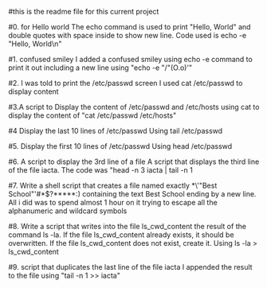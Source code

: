 #this is the readme file for this current project

#0. for Hello world
The echo command is used to print "Hello, World" and double quotes with space inside to show new line. Code used is echo -e "Hello, World\n"

#1. confused smiley
I added a confused smiley using echo -e command to print it out including a new line using "echo -e "/"(O.o)'"

#2. I was told to print the /etc/passwd screen
I used cat /etc/passwd to display content

#3.A script to Display the content of /etc/passwd and /etc/hosts
using cat to display the content of "cat /etc/passwd /etc/hosts" 

#4 Display the last 10 lines of /etc/passwd
Using tail /etc/passwd

#5. Display the first 10 lines of /etc/passwd
Using head /etc/passwd  

#6. A script to display the 3rd line of a file
A script that displays the third line of the file iacta.
The code was "head -n 3 iacta | tail -n 1

#7. Write a shell script that creates a file named exactly \*\\'"Best School"\'\#\*$\?\*\*\*\*\*:) containing the text Best School ending by a new line.
All i did was to spend almost 1 hour on it trying to escape all the alphanumeric and wildcard symbols

#8. Write a script that writes into the file ls_cwd_content the result of the command ls -la. If the file ls_cwd_content already exists, it should be overwritten. If the file ls_cwd_content does not exist, create it.
Using ls -la > ls_cwd_content

#9. script that duplicates the last line of the file iacta
I appended the result to the file using "tail -n 1 >> iacta"

